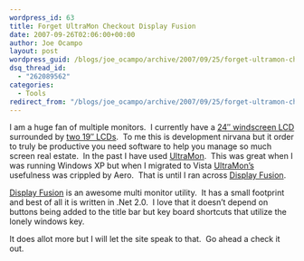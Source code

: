 ```yaml
---
wordpress_id: 63
title: Forget UltraMon Checkout Display Fusion
date: 2007-09-26T02:06:00+00:00
author: Joe Ocampo
layout: post
wordpress_guid: /blogs/joe_ocampo/archive/2007/09/25/forget-ultramon-checkout-display-fusion.aspx
dsq_thread_id:
  - "262089562"
categories:
  - Tools
redirect_from: "/blogs/joe_ocampo/archive/2007/09/25/forget-ultramon-checkout-display-fusion.aspx/"
---
```

I am a huge fan of multiple monitors.&nbsp; I currently have a <a href="http://www.amazon.com/Samsung-SyncMaster-245BW-LCD-Monitor/dp/B000P6MOG2" target="_blank">24&#8243; windscreen LCD</a> surrounded by <a href="http://accessories.us.dell.com/sna/productdetail.aspx?c=us&l=en&s=dhs&cs=19&sku=320-5579" target="_blank">two 19&#8243; LCDs</a>.&nbsp; To me this is development nirvana but it order to truly be productive you need software to help you manage so much screen real estate.&nbsp; In the past I have used <a href="http://realtimesoft.com/ultramon/" target="_blank">UltraMon</a>.&nbsp; This was great when I was running Windows XP but when I migrated to Vista <a href="http://realtimesoft.com/ultramon/" target="_blank">UltraMon&#8217;s</a> usefulness was crippled by Aero.&nbsp; That is until I ran across <a href="http://www.binaryfortress.com/displayfusion/" target="_blank">Display Fusion</a>.

<a href="http://www.binaryfortress.com/displayfusion/" target="_blank">Display Fusion</a> is an awesome multi monitor utility.&nbsp; It has a small footprint and best of all it is written in .Net 2.0.&nbsp; I love that it doesn&#8217;t depend on buttons being added to the title bar but key board shortcuts that utilize the lonely windows key.

It does allot more but I will let the site speak to that.&nbsp; Go ahead a check it out.